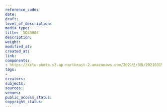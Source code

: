 ```yaml
---
reference_code: 
date: 
draft: 
level_of_description: 
media_type: 
title: _5D43804
description: 
weight: 
modified_at: 
created_at: 
link: 
components:
- https://kctu-photo.s3.ap-northeast-2.amazonaws.com/2021년/3월/20210315_'거침없는+민주노총!+110만의+총파업'+2021년+민주노총+투쟁선포+기자회견/_5D43804.jpg
tags:
- 
creators: 
subjects: 
sources: 
venues: 
public_access_status: 
copyright_status: 
---
```

